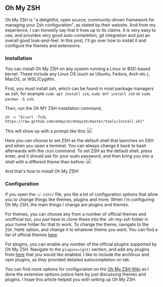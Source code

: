 ## Oh My ZSH

Oh My ZSH is "a delightful, open source, community-driven framework for managing your Zsh configuration", as stated by their website. And from my experience, I can honestly say that it lives up to its claims. It is very easy to use, and provides very good auto-completion, git integration and just an overall good look-and-feel. In this post, I'll go over how to install it and configure the themes and extensions.

### Installation

You can install Oh My ZSH on any system running a Linux or BSD-based kernel. These include any Linux OS (such as Ubuntu, Fedora, Arch etc.), MacOS, or WSL/CygWin.

First, you must install zsh, which can be found in most package managers as zsh, for example `sudo apt install zsh`, `sudo dnf install zsh` or `sudo pacman -S zsh`.

Then, run the Oh MY ZSH installation command,

```
sh -c "$(curl -fsSL https://raw.github.com/ohmyzsh/ohmyzsh/master/tools/install.sh)"
```

This will show up with a prompt like this:
![](https://i.imgur.com/ME1OXkM.png)

Here you can choose to set ZSH as the default shell that launches on SSH and when you open a terminal. You can always change it back to bash afterwards with the `chsh` command.
To set ZSH as the default shell, press enter, and it should ask for your sudo password, and then bring you into a shell with a different theme than before:
![](https://i.imgur.com/dEQVZ48.png)

And that's how to install Oh My ZSH!

### Configuration

If you open the `~/.zshrc` file, you file a lot of configuration options that allow you to change things like themes, plugins and more. When I'm configuring Oh My ZSH, the main things I change are plugins and themes.

For themes, you can choose any from a number of official themes and unofficial too, you just have to clone these into the .oh-my-zsh folder in your home folder for that to work. To change the theme, navigate to the `ZSH_THEME` option, and change it to whatever theme you want. You can find a list of official themes [here](https://github.com/ohmyzsh/ohmyzsh/wiki/Themes)

For plugins, you can enable any number of the official plugins supported by Oh My ZSH. Navigate to the `plugins=(git)` section, and add any plugins from [here](https://github.com/ohmyzsh/ohmyzsh/wiki/Plugins) that you would like enabled. I like to include the archlinux and npm plugins, as they provided detailed autocompletion on tab.

You can find more options for configuration on the [Oh My ZSH Wiki](https://github.com/ohmyzsh/ohmyzsh/wiki) as I done the extensive options justice here by just discussing themes and plugins. I hope this article helped you with setting up Oh My ZSH.

